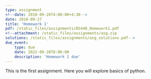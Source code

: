 ```yaml
---
type: assignment
<!--date: 2018-09-26T4:00:00+4:30-->
date: 2018-09-27
title: 'Homework 1'
pdf: /static_files/assignments/DS440_Homework1.pdf
<!--attachment: /static_files/assignments/asg.zip
solutions: /static_files/assignments/asg_solutions.pdf-->
due_event: 
    type: due
    date: 2022-09-28T8:00:00
    description: 'Homework 1 due'
---
```

This is the first assignment. Here you will explore basics of python.

